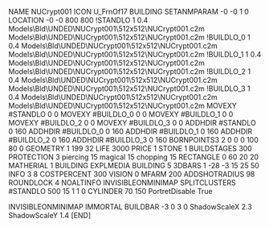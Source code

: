 NAME NUCrypt001
ICON U_FrnOf17
BUILDING
SETANMPARAM -0 -0 1 0
LOCATION -0 -0 800 800
!STANDLO      1 0.4 Models\Bld\UNDED\NUCrypt001\512x512\NUCrypt001.c2m Models\Bld\UNDED\NUCrypt001\512x512\NUCrypt001.c2m 
!BUILDLO_0    1 0.4 Models\Bld\UNDED\NUCrypt001\512x512\NUCrypt001.c2m Models\Bld\UNDED\NUCrypt001\512x512\NUCrypt001.c2m 
!BUILDLO_1    1 0.4 Models\Bld\UNDED\NUCrypt001\512x512\NUCrypt001.c2m Models\Bld\UNDED\NUCrypt001\512x512\NUCrypt001.c2m 
!BUILDLO_2    1 0.4 Models\Bld\UNDED\NUCrypt001\512x512\NUCrypt001.c2m Models\Bld\UNDED\NUCrypt001\512x512\NUCrypt001.c2m 
!BUILDLO_3    1 0.4 Models\Bld\UNDED\NUCrypt001\512x512\NUCrypt001.c2m Models\Bld\UNDED\NUCrypt001\512x512\NUCrypt001.c2m 
MOVEXY #STANDLO    0 0
MOVEXY #BUILDLO_0  0 0
MOVEXY #BUILDLO_1  0 0
MOVEXY #BUILDLO_2  0 0
MOVEXY #BUILDLO_3  0 0
ADDHDIR #STANDLO 0 160
ADDHDIR #BUILDLO_0 0 160
ADDHDIR #BUILDLO_1 0 160
ADDHDIR #BUILDLO_2 0 160
ADDHDIR #BUILDLO_3 0 160
BORNPOINTS3 2 0 0 0 100 80 0
GEOMETRY 1 199 32
LIFE     3000
PRICE 1 STONE 1
BUILDSTAGES 300
PROTECTION 3 piercing 15 magical 15 chopping 15
RECTANGLE    0 60 20 20
MATHERIAL 1 BUILDING
EXPLMEDIA BUILDING 5
3DBARS 1 -28 -3 15 25 50
INFO 3 8
COSTPERCENT 300
VISION 0
MFARM 200
ADDSHOTRADIUS 98
ROUNDLOCK 4
NOALTINFO
INVISIBLEONMINIMAP
SPLITCLUSTERS #STANDLO 500 15 1 1 0
CYLINDER 70 150
PortretDisable True

INVISIBLEONMINIMAP
IMMORTAL
BUILDBAR -3 0 3 0
ShadowScaleX 2.3
ShadowScaleY 1.4
[END]
